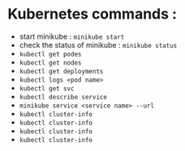 # Kubernetes commands :<br />
* start minikube : `minikube start`<br />
* check the status of minikube : `minikube status`<br />
* `kubectl get podes`<br />
* `kubectl get nodes`<br />
* `kubectl get deployments` <br />
* `kubectl logs <pod name>` <br />
* `kubectl get svc` <br />
* `kubectl describe service` <br />
* `minikube service <service name> --url` <br />
* `kubectl cluster-info` <br />
* `kubectl cluster-info` <br />
* `kubectl cluster-info` <br />
* `kubectl cluster-info` <br />
